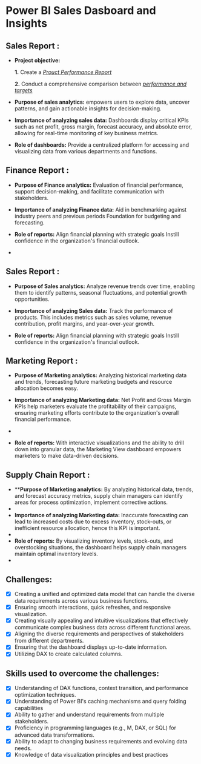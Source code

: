 # Power BI Sales Dasboard and Insights
## Sales Report :


- **Project objective:** 

    **1.** Create a _[Prouct Performance Report](https://github.com/NITESHDAHIYAA/Power-BI-Sales-Dashboard-and-Insights)_ 

    **2.** Conduct a comprehensive comparison between _[performance and targets](https://github.com/NITESHDAHIYAA/Power-BI-Sales-Dashboard-and-Insights)_

- **Purpose of sales analytics:** empowers users to explore data, uncover patterns, and gain actionable insights for decision-making.

- **Importance of analyzing sales data:** Dashboards display critical KPIs such as net profit, gross margin, forecast accuracy, and absolute error, allowing for real-time monitoring of key business metrics.

- **Role of dashboards:** Provide a centralized platform for accessing and visualizing data from various departments and functions.


## Finance Report :

- **Purpose of Finance analytics:** Evaluation of financial performance, support decision-making, and facilitate communication with stakeholders.

- **Importance of analyzing Finance data:** Aid in benchmarking against industry peers and previous periods Foundation for budgeting and forecasting.

- **Role of reports:** Align financial planning with strategic goals Instill confidence in the organization's financial outlook.
- 
## Sales Report :

- **Purpose of Sales analytics:** Analyze revenue trends over time, enabling them to identify patterns, seasonal fluctuations, and potential growth opportunities.

- **Importance of analyzing Sales data:** Track the performance of products. This includes metrics such as sales volume, revenue contribution, profit margins, and year-over-year growth.

- **Role of reports:** Align financial planning with strategic goals Instill confidence in the organization's financial outlook.

## Marketing Report :

- **Purpose of Marketing analytics:** Analyzing historical marketing data and trends, forecasting future marketing budgets and resource allocation becomes easy.

- **Importance of analyzing Marketing data:** Net Profit and Gross Margin KPIs help marketers evaluate the profitability of their campaigns, ensuring marketing efforts contribute to the organization's overall financial performance.
- 
- **Role of reports:** With interactive visualizations and the ability to drill down into granular data, the Marketing View dashboard empowers marketers to make data-driven decisions.
  
## Supply Chain Report :

- ****Purpose of Marketing analytics:** By analyzing historical data, trends, and forecast accuracy metrics, supply chain managers can identify areas for process optimization, implement corrective actions.
- 
- **Importance of analyzing Marketing data:** Inaccurate forecasting can lead to increased costs due to excess inventory, stock-outs, or inefficient resource allocation, hence this KPI is important.
- 
- **Role of reports:** By visualizing inventory levels, stock-outs, and overstocking situations, the dashboard helps supply chain managers maintain optimal inventory levels.
- 
## Challenges:
- [x]	Creating a unified and optimized data model that can handle the diverse data requirements across various business functions.
- [x]	Ensuring smooth interactions, quick refreshes, and responsive visualization.
- [x]	Creating visually appealing and intuitive visualizations that effectively communicate complex business data across different functional areas.
- [x]	Aligning the diverse requirements and perspectives of stakeholders from different departments.
- [x]	Ensuring that the dashboard displays up-to-date information.
- [x]	Utilizing DAX to create calculated columns.

## Skills used to overcome the challenges:
- [x] Understanding of DAX functions, context transition, and performance optimization techniques.
- [x]	Understanding of Power BI's caching mechanisms and query folding capabilities
- [x]	Ability to gather and understand requirements from multiple stakeholders.
- [x]	Proficiency in programming languages (e.g., M, DAX, or SQL) for advanced data transformations.
- [x]	Ability to adapt to changing business requirements and evolving data needs.
- [x]	Knowledge of data visualization principles and best practices
